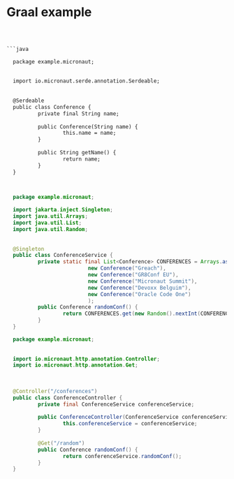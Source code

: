 # Graal example 


```xml 



```java 

  package example.micronaut;
  
  
  import io.micronaut.serde.annotation.Serdeable;
  
  
  @Serdeable
  public class Conference {
          private final String name;
  
          public Conference(String name) {
                  this.name = name;
          }
  
          public String getName() {
                  return name;
          }
  }
``` 

```java 


  package example.micronaut;
  
  import jakarta.inject.Singleton;
  import java.util.Arrays;
  import java.util.List;
  import java.util.Random;
  
  
  @Singleton
  public class ConferenceService {
          private static final List<Conference> CONFERENCES = Arrays.asList(
                          new Conference("Greach"),
                          new Conference("GR8Conf EU"),
                          new Conference("Micronaut Summit"),
                          new Conference("Devoxx Belguim"),
                          new Conference("Oracle Code One")
                          );
          public Conference randomConf() {
                  return CONFERENCES.get(new Random().nextInt(CONFERENCES.size()  ));
          }
  }
``` 

```java
  package example.micronaut;
  
  
  import io.micronaut.http.annotation.Controller;
  import io.micronaut.http.annotation.Get;
  
  
  
  @Controller("/conferences")
  public class ConferenceController {
          private final ConferenceService conferenceService;
  
          public ConferenceController(ConferenceService conferenceService) {
                  this.conferenceService = conferenceService;
          }
  
          @Get("/random")
          public Conference randomConf() {
                  return conferenceService.randomConf();
          }
  }
``` 

